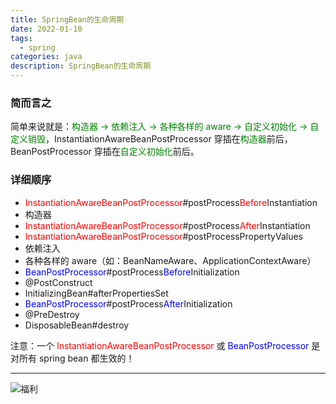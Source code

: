 ```yaml
---
title: SpringBean的生命周期
date: 2022-01-10
tags:
  - spring
categories: java
description: SpringBean的生命周期
---
```


### 简而言之

简单来说就是：<font color="green">构造器 -> 依赖注入 -> 各种各样的 aware -> 自定义初始化 -> 自定义销毁</font>，InstantiationAwareBeanPostProcessor 穿插在<font color="green">构造器</font>前后，BeanPostProcessor 穿插在<font color="green">自定义初始化</font>前后。

### 详细顺序

* <font color="red">InstantiationAwareBeanPostProcessor</font>#postProcess<font color="red">Before</font>Instantiation
* 构造器
* <font color="red">InstantiationAwareBeanPostProcessor</font>#postProcess<font color="red">After</font>Instantiation
* <font color="red">InstantiationAwareBeanPostProcessor</font>#postProcessPropertyValues
* 依赖注入
* 各种各样的 aware（如：BeanNameAware、ApplicationContextAware）
* <font color="blue">BeanPostProcessor</font>#postProcess<font color="blue">Before</font>Initialization
* @PostConstruct
* InitializingBean#afterPropertiesSet
* <font color="blue">BeanPostProcessor</font>#postProcess<font color="blue">After</font>Initialization
* @PreDestroy
* DisposableBean#destroy

注意：一个 <font color="red">InstantiationAwareBeanPostProcessor</font> 或 <font color="blue">BeanPostProcessor</font> 是对所有 spring bean 都生效的！

------
![福利](/images/骚图/三国杀/何太后.jpg)
